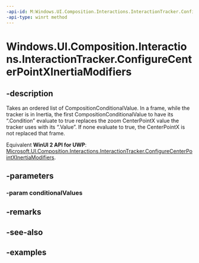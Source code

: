 ```yaml
---
-api-id: M:Windows.UI.Composition.Interactions.InteractionTracker.ConfigureCenterPointXInertiaModifiers(Windows.Foundation.Collections.IIterable{Windows.UI.Composition.Interactions.CompositionConditionalValue})
-api-type: winrt method
---
```


<!-- Method syntax.
public void InteractionTracker.ConfigureCenterPointXInertiaModifiers(IIterable<CompositionConditionalValue> conditionalValues)
-->

# Windows.UI.Composition.Interactions.InteractionTracker.ConfigureCenterPointXInertiaModifiers

## -description
Takes an ordered list of CompositionConditionalValue. In a frame, while the tracker is in Inertia, the first CompositionConditionalValue to have its “.Condition” evaluate to true replaces the zoom CenterPointX value the tracker uses with its “.Value”. If none evaluate to true, the CenterPointX is not replaced that frame.

Equivalent **WinUI 2 API for UWP**: [Microsoft.UI.Composition.Interactions.InteractionTracker.ConfigureCenterPointXInertiaModifiers](/windows/winui/api/microsoft.ui.composition.interactions.interactiontracker.configurecenterpointxinertiamodifiers).

## -parameters

### -param conditionalValues

## -remarks

## -see-also

## -examples

